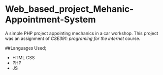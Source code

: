 # Web_based_project_Mehanic-Appointment-System
A simple PHP project appointing mechanics in a car workshop. This project was an assignment of *CSE391: programing for the internet* course.

##Languages Used;
* HTML CSS
* PHP
* JS
